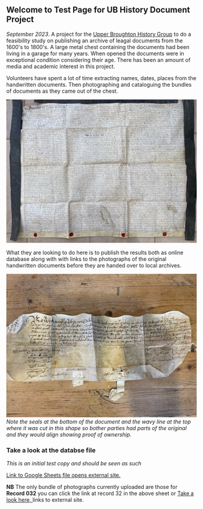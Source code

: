 ## Welcome to Test Page for UB History Document Project




*September 2023*.  A project for the [Upper Broughton History Group](http://upperbroughtonhistory.org.uk) to do a feasibility study on publishing an archive of leagal documents from the 1600's to 1800's. A large metal chest containing the documents had been living in a garage for many years. When opened the documents were in exceptional condition considering their age. There has been an amount of media and academic interest in this project. 

Volunteers have spent a lot of time extracting names, dates, places from the handwritten documents. Then photographing and cataloguing the bundles of documents as they came out of the chest.

![One of the larger documents](/images/IMG_3289-1.jpg)

What they are looking to do here is to publish the results both as online database  along with with links to the photographs of the original handwritten documents before they are handed over to local archives. 

![Note the way in which the document was cut to share so both parts had to align as proof of ownership](/images/IMG_3296-1.jpg)
*Note the seals at the bottom of the document and the wavy line at the top where it was cut in this shape so bother parties had parts of the original and they would align showing proof of ownership.*

### Take a look at the databse file

*This is an initial test copy and should be seen as such*

[Link to Google Sheets file opens external site.](https://docs.google.com/spreadsheets/d/11zjqmcYhxKcK4aE7gL6R7wT0ZYlthhYtvYY5m7eTyRE/edit?usp=sharing)


**NB** The only bundle of photographs currently uploaded are those for **Record 032** you can click the link at record 32 in the above sheet or [Take a look here, ](https://photos.app.goo.gl/XcEALEC8tbh18hnu8) links to external site.



